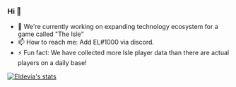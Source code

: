 ### Hi 👋

- 🔭 We're currently working on expanding technology ecosystem for a game called "The Isle"
- 📫 How to reach me: Add EL#1000 via discord.
- ⚡ Fun fact: We have collected more Isle player data than there are actual players on a daily base! 

<a href="https://github.com/Eldevia">
  <img align="center" src="https://github-readme-stats.vercel.app/api?username=Eldevia&show_icons=true&include_all_commits=true&show_icons=true&title_color=fff&icon_color=79ff97&text_color=9f9f9f&bg_color=151515" alt="Eldevia's stats" />
</a>
